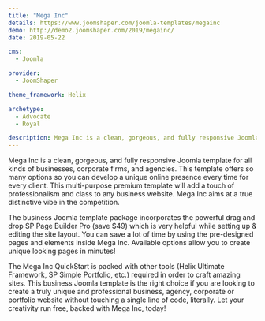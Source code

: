 ```yaml
---
title: "Mega Inc"
details: https://www.joomshaper.com/joomla-templates/megainc
demo: http://demo2.joomshaper.com/2019/megainc/
date: 2019-05-22

cms: 
  - Joomla

provider:
  - JoomShaper

theme_framework: Helix

archetype:
  - Advocate
  - Royal

description: Mega Inc is a clean, gorgeous, and fully responsive Joomla template for all kinds of businesses, corporate firms, and agencies. This template offers so many options so you can develop a unique online presence every time for every client.
---
```


Mega Inc is a clean, gorgeous, and fully responsive Joomla template for all kinds of businesses, corporate firms, and agencies. This template offers so many options so you can develop a unique online presence every time for every client. This multi-purpose premium template will add a touch of professionalism and class to any business website. Mega Inc aims at a true distinctive vibe in the competition.

The business Joomla template package incorporates the powerful drag and drop SP Page Builder Pro (save $49) which is very helpful while setting up & editing the site layout. You can save a lot of time by using the pre-designed pages and elements inside Mega Inc. Available options allow you to create unique looking pages in minutes!

The Mega Inc QuickStart is packed with other tools (Helix Ultimate Framework, SP Simple Portfolio, etc.) required in order to craft amazing sites. This business Joomla template is the right choice if you are looking to create a truly unique and professional business, agency, corporate or portfolio website without touching a single line of code, literally. Let your creativity run free, backed with Mega Inc, today!


